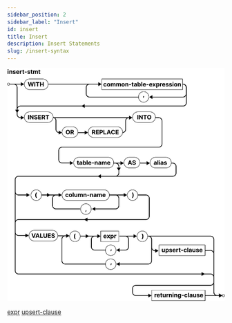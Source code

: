 ```yaml
---
sidebar_position: 2
sidebar_label: "Insert"
id: insert
title: Insert
description: Insert Statements
slug: /insert-syntax
---
```


![insert-stmt](<./svg/insert-stmt.svg>)

[expr](./expr.md)
[upsert-clause](./upsert.md)
